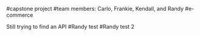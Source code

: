 #capstone project
#team members: Carlo, Frankie, Kendall, and Randy
#e-commerce

Still trying to find an API
#Randy test
#Randy test 2
